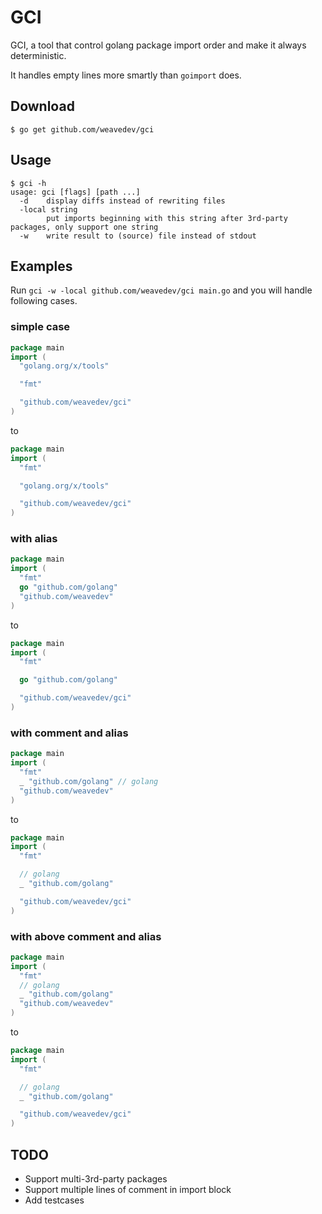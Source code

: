 # GCI

GCI, a tool that control golang package import order and make it always deterministic.

It handles empty lines more smartly than `goimport` does.

## Download

```shell
$ go get github.com/weavedev/gci
```

## Usage

```shell
$ gci -h
usage: gci [flags] [path ...]
  -d	display diffs instead of rewriting files
  -local string
    	put imports beginning with this string after 3rd-party packages, only support one string
  -w	write result to (source) file instead of stdout
```

## Examples

Run `gci -w -local github.com/weavedev/gci main.go` and you will handle following cases.

### simple case

```go
package main
import (
  "golang.org/x/tools"

  "fmt"

  "github.com/weavedev/gci"
)
```

to

```go
package main
import (
  "fmt"

  "golang.org/x/tools"

  "github.com/weavedev/gci"
)
```

### with alias

```go
package main
import (
  "fmt"
  go "github.com/golang"
  "github.com/weavedev"
)
```

to

```go
package main
import (
  "fmt"

  go "github.com/golang"

  "github.com/weavedev/gci"
)
```

### with comment and alias

```go
package main
import (
  "fmt"
  _ "github.com/golang" // golang
  "github.com/weavedev"
)
```

to

```go
package main
import (
  "fmt"

  // golang
  _ "github.com/golang"

  "github.com/weavedev/gci"
)
```

### with above comment and alias

```go
package main
import (
  "fmt"
  // golang
  _ "github.com/golang"
  "github.com/weavedev"
)
```

to

```go
package main
import (
  "fmt"

  // golang
  _ "github.com/golang"

  "github.com/weavedev/gci"
)
```

## TODO

- Support multi-3rd-party packages
- Support multiple lines of comment in import block
- Add testcases
